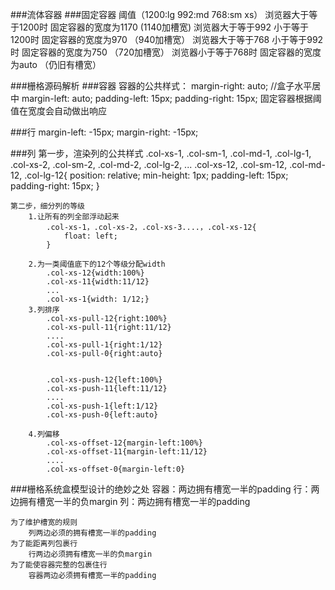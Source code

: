 ###流体容器
###固定容器
	阈值（1200:lg 992:md 768:sm xs）
		浏览器大于等于1200时  					 固定容器的宽度为1170   (1140加槽宽)
		浏览器大于等于992 小于等于1200时  		 固定容器的宽度为970	 （940加槽宽）
        浏览器大于等于768 小于等于992时    		 固定容器的宽度为750	 （720加槽宽）
        浏览器小于等于768时    				 固定容器的宽度为auto   （仍旧有槽宽）


###栅格源码解析
###容器
	容器的公共样式：
	  margin-right: auto; //盒子水平居中
	  margin-left: auto;
	  padding-left:  15px;
	  padding-right: 15px;
	固定容器根据阈值在宽度会自动做出响应

###行
	margin-left:  -15px;
  	margin-right: -15px;
 
###列
	第一步，渲染列的公共样式
		 .col-xs-1, .col-sm-1, .col-md-1, .col-lg-1,
		 .col-xs-2, .col-sm-2, .col-md-2, .col-lg-2,
		                      ...
		 .col-xs-12, .col-sm-12, .col-md-12, .col-lg-12{
		    position: relative;
		    min-height: 1px;
		    padding-left: 15px;
		    padding-right: 15px;
		 }
	
	第二步，细分列的等级
		1.让所有的列全部浮动起来
			.col-xs-1，.col-xs-2，.col-xs-3....，.col-xs-12{
			    float: left;
			}
			
		2.为一类阈值底下的12个等级分配width
			.col-xs-12{width:100%}
			.col-xs-11{width:11/12}
			...
			.col-xs-1{width: 1/12;}
		3.列排序
			.col-xs-pull-12{right:100%}
			.col-xs-pull-11{right:11/12}
			....
			.col-xs-pull-1{right:1/12}
			.col-xs-pull-0{right:auto}
			
			
			.col-xs-push-12{left:100%}
			.col-xs-push-11{left:11/12}
			....
			.col-xs-push-1{left:1/12}
			.col-xs-push-0{left:auto}
			
		4.列偏移
			.col-xs-offset-12{margin-left:100%}
			.col-xs-offset-11{margin-left:11/12}
			....
			.col-xs-offset-0{margin-left:0}

###栅格系统盒模型设计的绝妙之处
	容器：两边拥有槽宽一半的padding
	行：两边拥有槽宽一半的负margin
	列：两边拥有槽宽一半的padding
	
	为了维护槽宽的规则
		列两边必须的拥有槽宽一半的padding
	为了能距离列包裹行
		行两边必须拥有槽宽一半的负margin
	为了能使容器完整的包裹住行
		容器两边必须拥有槽宽一半的padding